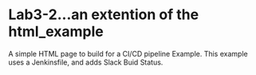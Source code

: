 # Lab3-2...an extention of the html_example
A simple HTML page to build for a CI/CD pipeline Example.  This example uses a Jenkinsfile, and adds Slack Buid Status.
